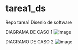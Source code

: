 # tarea1_ds
Repo tarea1 Disenio de software


DIAGRAMA DE CASO 1
![image](https://github.com/user-attachments/assets/bd3eab10-6694-44dc-a941-9770d3e15447)

DIAGRAMO DE CASO 2
![image](https://github.com/user-attachments/assets/f1012e29-39f3-49bc-a93f-a2f72310ec14)

